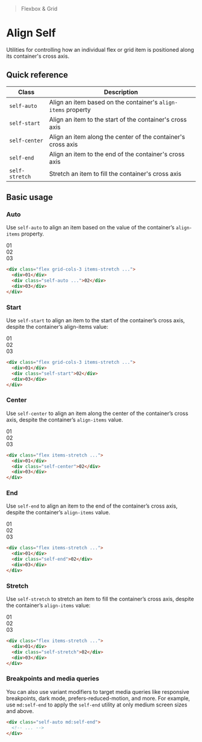 > Flexbox & Grid

# Align Self
Utilities for controlling how an individual flex or grid item is positioned along its container's cross axis.

## Quick reference

| Class          | Description                                                   |
| -------------- | ------------------------------------------------------------- |
| `self-auto`    | Align an item based on the container's `align-items` property |
| `self-start`   | Align an item to the start of the container's cross axis      |
| `self-center`  | Align an item along the center of the container's cross axis  |
| `self-end`     | Align an item to the end of the container's cross axis        |
| `self-stretch` | Stretch an item to fill the container's cross axis            |

## Basic usage
### Auto
Use `self-auto` to align an item based on the value of the container’s `align-items` property.

<container>
  <box striped class="grid grid-cols-3 items-stretch gap-16" fg-color="var(--tw-purple-fg)" bg-color="var(--tw-purple-bg)">
    <div class="py-64 bg-purple-600 ex-box">01</div>
    <div class="self-auto bg-purple-500 ex-box">02</div>
    <div class="bg-purple-600 ex-box">03</div>
  </box>
</container>

```html
<div class="flex grid-cols-3 items-stretch ...">
  <div>01</div>
  <div class="self-auto ...">02</div>
  <div>03</div>
</div>
```

### Start
Use `self-start` to align an item to the start of the container’s cross axis, despite the container’s align-items value:

<container>
  <box striped class="grid grid-cols-3 items-stretch gap-16" fg-color="var(--tw-violet-fg)" bg-color="var(--tw-violet-bg)">
    <div class="py-64 bg-violet-600 ex-box">01</div>
    <div class="self-start bg-violet-500 ex-box">02</div>
    <div class="bg-violet-600 ex-box">03</div>
  </box>
</container>

```html
<div class="flex grid-cols-3 items-stretch ...">
  <div>01</div>
  <div class="self-start">02</div>
  <div>03</div>
</div>
```

### Center
Use `self-center` to align an item along the center of the container’s cross axis, despite the container’s `align-items` value.

<container>
  <box striped class="grid grid-cols-3 items-stretch gap-16" fg-color="var(--tw-pink-fg)" bg-color="var(--tw-pink-bg)">
    <div class="py-64 bg-pink-600">01</div>
    <div class="self-center bg-pink-500">02</div>
    <div class="bg-pink-600">03</div>
  </box>
</container>

```html
<div class="flex items-stretch ...">
  <div>01</div>
  <div class="self-center">02</div>
  <div>03</div>
</div>
```

### End
Use `self-end` to align an item to the end of the container’s cross axis, despite the container’s `align-items` value.

<container>
  <box striped class="grid grid-cols-3 items-stretch gap-16" fg-color="var(--tw-indigo-fg)" bg-color="var(--tw-indigo-bg)">
    <div class="py-64 bg-indigo-600 ex-box">01</div>
    <div class="self-end bg-indigo-500 ex-box">02</div>
    <div class="bg-indigo-600 ex-box">03</div>
  </box>
</container>

```html
<div class="flex items-stretch ...">
  <div>01</div>
  <div class="self-end">02</div>
  <div>03</div>
</div>
```

### Stretch
Use `self-stretch` to stretch an item to fill the container’s cross axis, despite the container’s `align-items` value:
<container>
  <box striped class="grid grid-cols-3 items-stretch gap-16" fg-color="var(--tw-blue-fg)" bg-color="var(--tw-blue-bg)">
    <div class="py-64 bg-blue-600 ex-box">01</div>
    <div class="self-stretch bg-blue-500 ex-box">02</div>
    <div class="bg-blue-600 ex-box">03</div>
  </box>
</container>

```html
<div class="flex items-stretch ...">
  <div>01</div>
  <div class="self-stretch">02</div>
  <div>03</div>
</div>
```

### Breakpoints and media queries
You can also use variant modifiers to target media queries like responsive breakpoints, dark mode, prefers-reduced-motion, and more. For example, use `md:self-end` to apply the `self-end` utility at only medium screen sizes and above.

```html
<div class="self-auto md:self-end">
  <!-- ... -->
</div>
```
